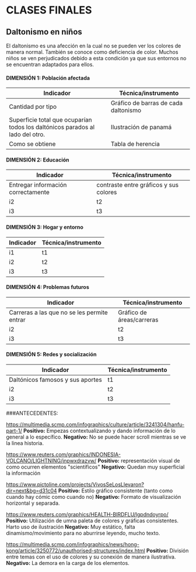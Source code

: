 # CLASES FINALES
## Daltonismo en niños
El daltonismo es una afección en la cual no se pueden ver los colores de manera normal. También se conoce como deficiencia de color. Muchos niños se ven perjudicados debido a esta condición ya que sus entornos no se encuentran adaptados para ellos.

#### DIMENSIÓN 1: Población afectada
| Indicador                                                                     | Técnica/instrumento                   |
|-------------------------------------------------------------------------------|---------------------------------------|
| Cantidad por tipo                                                             | Gráfico de barras de cada daltonismo  |
| Superficie total que ocuparían todos los daltónicos parados al lado del otro. | Ilustración de panamá                 |
| Como se obtiene                                                               | Tabla de herencia                     |

#### DIMENSIÓN 2: Educación
| Indicador | Técnica/instrumento  |
|-----------|----------------------|
| Entregar información correctamente        | contraste entre gráficos y sus colores                   |
| i2        | t2                   |
| i3        | t3                   |

#### DIMENSIÓN 3: Hogar y entorno
| Indicador | Técnica/instrumento  |
|-----------|----------------------|
| i1        | t1                   |
| i2        | t2                   |
| i3        | t3                   |

#### DIMENSIÓN 4: Problemas futuros
| Indicador | Técnica/instrumento  |
|-----------|----------------------|
| Carreras a las que no se les permite entrar        | Gráfico de áreas/carreras                   |
| i2        | t2                   |
| i3        | t3                   |

#### DIMENSIÓN 5: Redes y socialización
| Indicador | Técnica/instrumento  |
|-----------|----------------------|
| Daltónicos famosos y sus aportes        | t1                   |
| i2        | t2                   |
| i3        | t3                   |

###ANTECEDENTES:

https://multimedia.scmp.com/infographics/culture/article/3241304/hanfu-part-1/
**Positivo:** Empezas contextualizando y dando información de lo general a lo específico.
**Negativo:** No se puede hacer scroll mientras se ve la linea historia.

https://www.reuters.com/graphics/INDONESIA-VOLCANO/LIGHTNING/jnpwxdrazvw/
**Positivo:** representación visual de como ocurren elementos "scientificos"
**Negativo:** Quedan muy superficial la información

https://www.pictoline.com/projects/VivosSeLosLlevaron?dir=next&bg=d31c04
**Positivo:** Estilo gráfico consistente (tanto como cuando hay cómic como cuando no)
**Negativo:** Formato de visualización horizontal y separada.

https://www.reuters.com/graphics/HEALTH-BIRDFLU/lgpdndoyrpo/
**Positivo:** Utilización de umna paleta de colores y gráficas consistentes. Harto uso de ilustración
**Negativo:** Muy estático, falta dinamismo/movimiento para no aburrirse leyendo, mucho texto.

https://multimedia.scmp.com/infographics/news/hong-kong/article/3250772/unauthorised-structures/index.html
**Positivo:** División entre temas con el uso de colores y su conexión de manera ilustrativa.
**Negativo:** La demora en la carga de los elementos.
